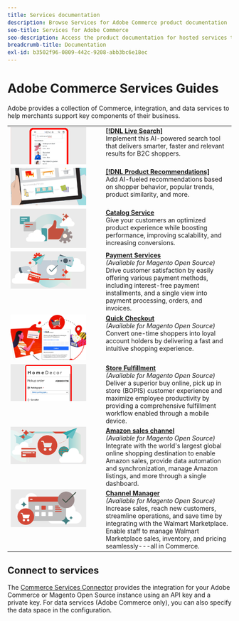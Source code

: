 ```yaml
---
title: Services documentation
description: Browse Services for Adobe Commerce product documentation
seo-title: Services for Adobe Commerce
seo-description: Access the product documentation for hosted services that help Adobe Commerce and Magento Open Source merchants support key components of their business.
breadcrumb-title: Documentation
exl-id: b3502f96-0809-442c-9208-abb3bc6e18ec
---
```

# Adobe Commerce Services Guides

Adobe provides a collection of Commerce, integration, and data services to help merchants support key components of their business.

<table>
<tr>
  <td valign="top" width="200">
      <img alt="[!DNL Live Search]" src="assets/live-search.png" width="170px"/></td>
   <td valign="top"><a href="https://experienceleague.adobe.com/docs/commerce-merchant-services/live-search/overview.html"><strong>[!DNL Live Search]</strong></a>  
    <div>Implement this AI-powered search tool that delivers smarter, faster and relevant results for B2C shoppers.</div>
  </td>
   </tr>
<tr>
   <td valign="top" width="200">
       <img alt="[!UICONTROL Product Recommendations]" src="assets/product-recs.png" width="170px"/></td>
   <td valign="top">
   <a href="https://experienceleague.adobe.com/docs/commerce-merchant-services/product-recommendations/overview.html"><strong>[!DNL Product Recommendations]</strong></a>
    <div>Add AI-fueled recommendations based on shopper behavior, popular trends, product similarity, and more.</div>
  </td>
   </tr>
<tr>
    <td valign="top" width="200px">
       <img alt="Catalog Service" src="assets/catalog-service.png" width="170px"></td>
   <td valign="top"><a href="https://experienceleague.adobe.com/docs/commerce-merchant-services/catalog-service/guide-overview.html"> <strong>Catalog Service</strong></a> <br>
    <div>Give your customers an optimized product experience while boosting performance, improving scalability, and increasing conversions.</div>
  </td>
   </tr>
<tr>
  <td valign="top" width="200px">
    <img alt="Payment Services" src="assets/payment-services.png" width="170px"/></td>
   <td valign="top"><a href="https://experienceleague.adobe.com/docs/commerce-merchant-services/payment-services/guide-overview.html"><strong>Payment Services</strong></a>  <br><em>(Available for Magento Open Source)</em>
    <div>Drive customer satisfaction by easily offering various payment methods, including interest-free payment installments, and a single view into payment processing, orders, and invoices.</div>
  </td>
    </tr>
<tr>
  <td valign="top" width="200px">
    <img alt="Quick Checkout" src="assets/quick-checkout.png" width="170px"/></td>
   <td valign="top"><a href="https://experienceleague.adobe.com/docs/commerce-merchant-services/quick-checkout/overview.html"><strong>Quick Checkout</strong></a>  <br><em>(Available for Magento Open Source)</em>
    <div>Convert one-time shoppers into loyal account holders by delivering a fast and intuitive shopping experience.</div>
  </td>
    </tr>
<tr>
    <td valign="top">
       <img alt="Store Fulfillment" src="assets/store-fulfillment-landing-graphic.png" width="170px"/></td>
   <td valign="top"><a href="https://experienceleague.adobe.com/docs/commerce-merchant-services/store-fulfillment/guide-overview.html"> <strong>Store Fulfillment</strong></a> <br><em>(Available for Magento Open Source)</em>
    <div>Deliver a superior buy online, pick up in store (BOPIS) customer experience and maximize employee productivity by providing a comprehensive fulfillment workflow enabled through a mobile device.</div>
  </td>
   </tr>
<tr>
    <td valign="top" width="200px">
       <img alt="Amazon Sales Channel" src="assets/amazon-channel.png" width="170px"></td>
   <td valign="top"><a href="https://experienceleague.adobe.com/docs/commerce-channels/amazon/guide-overview.html"> <strong>Amazon sales channel</strong></a> <br><em>(Available for Magento Open Source)</em>
    <div>Integrate with the world's largest global online shopping destination to enable Amazon sales, provide data automation and synchronization, manage Amazon listings, and more through a single dashboard.</div>
  </td>
   </tr>
<tr>
    <td valign="top">
       <img alt="[!DNL Channel Manager]" src="assets/channel-manager.png" width="170px"></td>
   <td valign="top"><a href="https://experienceleague.adobe.com/docs/commerce-channels/channel-manager/guide-overview.html"> <strong>Channel Manager</strong></a> <br><em>(Available for Magento Open Source)</em>
    <div>Increase sales, reach new customers, streamline operations, and save time by integrating with the Walmart Marketplace. Enable staff to manage Walmart Marketplace sales, inventory, and pricing seamlessly---all in Commerce.</div>
  </td>
   </tr>
</table>

## Connect to services

The [Commerce Services Connector](saas.md) provides the integration for your Adobe Commerce or Magento Open Source instance using an API key and a private key. For data services (Adobe Commerce only), you can also specify the data space in the configuration.
